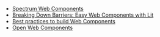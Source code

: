- [Spectrum Web Components](https://opensource.adobe.com/spectrum-web-components/index.html)
- [Breaking Down Barriers: Easy Web Components with Lit](https://medium.com/@yanguly/breaking-down-barriers-easy-web-components-with-lit-524fe70206b3)
- [Best practices to build Web Components](https://medium.com/ing-blog/best-practices-to-build-web-components-6d517923fba4)
- [Open Web Components](https://open-wc.org/)